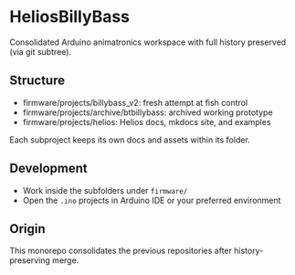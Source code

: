 # HeliosBillyBass

Consolidated Arduino animatronics workspace with full history preserved (via git subtree).

## Structure
- firmware/projects/billybass_v2: fresh attempt at fish control
- firmware/projects/archive/btbillybass: archived working prototype
- firmware/projects/helios: Helios docs, mkdocs site, and examples

Each subproject keeps its own docs and assets within its folder.

## Development
- Work inside the subfolders under `firmware/`
- Open the `.ino` projects in Arduino IDE or your preferred environment

## Origin
This monorepo consolidates the previous repositories after history-preserving merge.
